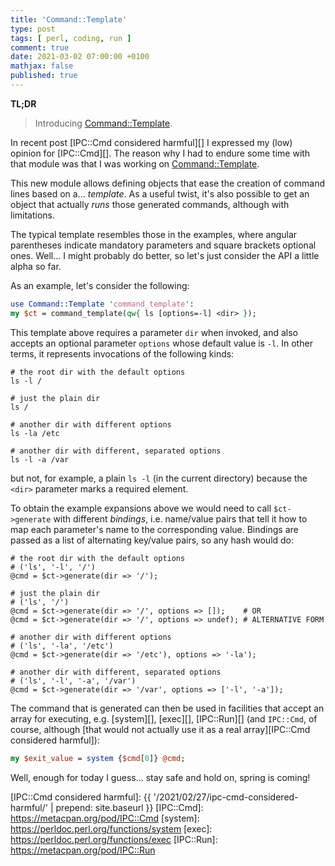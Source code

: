 ```yaml
---
title: 'Command::Template'
type: post
tags: [ perl, coding, run ]
comment: true
date: 2021-03-02 07:00:00 +0100
mathjax: false
published: true
---
```


**TL;DR**

> Introducing [Command::Template][].

In recent post [IPC::Cmd considered harmful][] I expressed my (low)
opinion for [IPC::Cmd][]. The reason why I had to endure some time with
that module was that I was working on [Command::Template][].

This new module allows defining objects that ease the creation of
command lines based on a... *template*. As a useful twist, it's also
possible to get an object that actually *runs* those generated commands,
although with limitations.

The typical template resembles those in the examples, where angular
parentheses indicate mandatory parameters and square brackets optional
ones. Well... I might probably do better, so let's just consider the API
a little alpha so far.

As an example, let's consider the following:

```perl
use Command::Template 'command_template':
my $ct = command_template(qw{ ls [options=-l] <dir> });
```

This template above requires a parameter `dir` when invoked, and also
accepts an optional parameter `options` whose default value is `-l`. In
other terms, it represents invocations of the following kinds:

```
# the root dir with the default options
ls -l /

# just the plain dir
ls /

# another dir with different options
ls -la /etc

# another dir with different, separated options
ls -l -a /var
```

but not, for example, a plain `ls -l` (in the current directory) because
the `<dir>` parameter marks a required element.

To obtain the example expansions above we would need to call
`$ct->generate` with different *bindings*, i.e. name/value pairs that
tell it how to map each parameter's name to the corresponding value.
Bindings are passed as a list of alternating key/value pairs, so any
hash would do:

```
# the root dir with the default options
# ('ls', '-l', '/')
@cmd = $ct->generate(dir => '/');

# just the plain dir
# ('ls', '/')
@cmd = $ct->generate(dir => '/', options => []);    # OR
@cmd = $ct->generate(dir => '/', options => undef); # ALTERNATIVE FORM

# another dir with different options
# ('ls', '-la', '/etc')
@cmd = $ct->generate(dir => '/etc'), options => '-la');

# another dir with different, separated options
# ('ls', '-l', '-a', '/var')
@cmd = $ct->generate(dir => '/var', options => ['-l', '-a']);
```

The command that is generated can then be used in facilities that accept
an array for executing, e.g. [system][], [exec][], [IPC::Run][] (and
`IPC::Cmd`, of course, although [that would not actually use it as a
real array][IPC::Cmd considered harmful]):

```perl
my $exit_value = system {$cmd[0]} @cmd;
```

Well, enough for today I guess... stay safe and hold on, spring is
coming!


[Command::Template]: https://metacpan.org/pod/Command::Template
[IPC::Cmd considered harmful]: {{ '/2021/02/27/ipc-cmd-considered-harmful/' | prepend: site.baseurl }}
[IPC::Cmd]: https://metacpan.org/pod/IPC::Cmd
[system]: https://perldoc.perl.org/functions/system
[exec]: https://perldoc.perl.org/functions/exec
[IPC::Run]: https://metacpan.org/pod/IPC::Run
